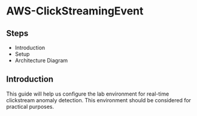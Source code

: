 # AWS-ClickStreamingEvent
## Steps
* Introduction
* Setup
* Architecture Diagram

## Introduction
This guide will help us configure the lab environment for real-time clickstream anomaly detection. This environment should be considered for practical purposes.
